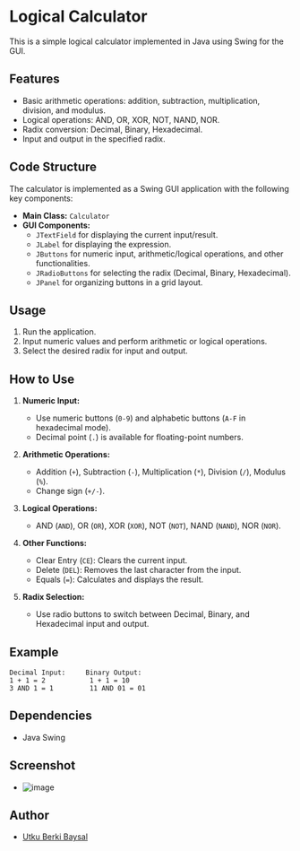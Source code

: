 # Logical Calculator

This is a simple logical calculator implemented in Java using Swing for the GUI.

## Features

- Basic arithmetic operations: addition, subtraction, multiplication, division, and modulus.
- Logical operations: AND, OR, XOR, NOT, NAND, NOR.
- Radix conversion: Decimal, Binary, Hexadecimal.
- Input and output in the specified radix.

## Code Structure

The calculator is implemented as a Swing GUI application with the following key components:

- **Main Class:** `Calculator`
- **GUI Components:**
  - `JTextField` for displaying the current input/result.
  - `JLabel` for displaying the expression.
  - `JButtons` for numeric input, arithmetic/logical operations, and other functionalities.
  - `JRadioButtons` for selecting the radix (Decimal, Binary, Hexadecimal).
  - `JPanel` for organizing buttons in a grid layout.

## Usage

1. Run the application.
2. Input numeric values and perform arithmetic or logical operations.
3. Select the desired radix for input and output.

## How to Use

1. **Numeric Input:**
   - Use numeric buttons (`0-9`) and alphabetic buttons (`A-F` in hexadecimal mode).
   - Decimal point (`.`) is available for floating-point numbers.

2. **Arithmetic Operations:**
   - Addition (`+`), Subtraction (`-`), Multiplication (`*`), Division (`/`), Modulus (`%`).
   - Change sign (`+/-`).

3. **Logical Operations:**
   - AND (`AND`), OR (`OR`), XOR (`XOR`), NOT (`NOT`), NAND (`NAND`), NOR (`NOR`).

4. **Other Functions:**
   - Clear Entry (`CE`): Clears the current input.
   - Delete (`DEL`): Removes the last character from the input.
   - Equals (`=`): Calculates and displays the result.

5. **Radix Selection:**
   - Use radio buttons to switch between Decimal, Binary, and Hexadecimal input and output.

## Example

```plaintext
Decimal Input:     Binary Output:
1 + 1 = 2           1 + 1 = 10
3 AND 1 = 1         11 AND 01 = 01
```
## Dependencies
- Java Swing
## Screenshot
- ![image](https://github.com/gitdevutku/LogicalCalculator/assets/144778146/551f055d-c9da-41ed-8204-96357eb4e3b6)
## Author
- [Utku Berki Baysal](https://github.com/gitdevutku/)
